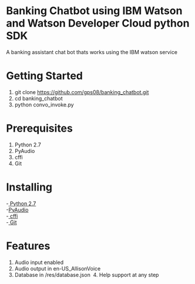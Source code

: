 # Banking Chatbot using IBM Watson and Watson Developer Cloud python SDK

A banking assistant chat bot thats works using the IBM watson service

# Getting Started
  1. git clone https://github.com/gps08/banking_chatbot.git
  2. cd banking_chatbot
  3. python convo_invoke.py
  
# Prerequisites
  1. Python 2.7
  2. PyAudio
  3. cffi
  4. Git

# Installing 
 -<a href="https://www.python.org/downloads/"> Python 2.7 </a><br>
 -<a href="https://people.csail.mit.edu/hubert/pyaudio/">PyAudio</a> <br>
 -<a href="https://cffi.readthedocs.io/en/latest/installation.html/"> cffi </a> <br>
 -<a href="https://git-scm.com/book/en/v2/Getting-Started-Installing-Git"> Git </a>

# Features
  1. Audio input enabled
  2. Audio output in en-US_AllisonVoice 
  3. Database in /res/database.json
  4. Help support at any step
